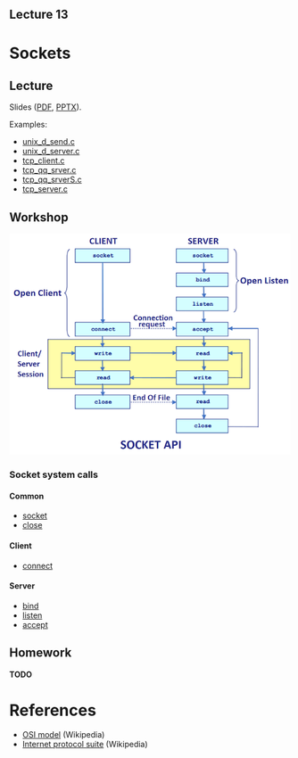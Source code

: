 Lecture 13
---

# Sockets

## Lecture


Slides ([PDF](OS_Lecture_13.pdf), [PPTX](OS_Lecture_13.pptx)).

Examples:

* [unix_d_send.c](
  https://github.com/andrewt0301/hse-acos-course/blob/master/docs/part2os/13_Sockets/unix_d_send.c)
* [unix_d_server.c](
  https://github.com/andrewt0301/hse-acos-course/blob/master/docs/part2os/13_Sockets/unix_d_server.c)
* [tcp_client.c](
  https://github.com/andrewt0301/hse-acos-course/blob/master/docs/part2os/13_Sockets/tcp_client.c)
* [tcp_qq_srver.c](
  https://github.com/andrewt0301/hse-acos-course/blob/master/docs/part2os/13_Sockets/tcp_qq_srver.c)
* [tcp_qq_srverS.c](
  https://github.com/andrewt0301/hse-acos-course/blob/master/docs/part2os/13_Sockets/tcp_qq_srverS.c)
* [tcp_server.c](
  https://github.com/andrewt0301/hse-acos-course/blob/master/docs/part2os/13_Sockets/tcp_server.c)

## Workshop

![Socket API](socket_api.png)

### Socket system calls

#### Common
* [socket](https://man7.org/linux/man-pages/man2/socket.2.html)
* [close](https://man7.org/linux/man-pages/man2/close.2.html)

#### Client
* [connect](https://man7.org/linux/man-pages/man2/connect.2.html)

#### Server
* [bind](https://man7.org/linux/man-pages/man2/bind.2.html)
* [listen](https://man7.org/linux/man-pages/man2/listen.2.html)
* [accept](https://man7.org/linux/man-pages/man2/accept.2.html)

## Homework

__TODO__

# References

* [OSI model](https://en.wikipedia.org/wiki/OSI_model) (Wikipedia)
* [Internet protocol suite](https://en.wikipedia.org/wiki/Internet_protocol_suite) (Wikipedia)
